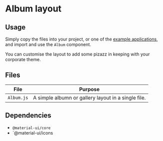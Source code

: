 # Album layout

## Usage

Simply copy the files into your project, or one of the [example applications](https://github.com/mui-org/material-ui/tree/master/examples), and import and use the `Album` component.

You can customise the layout to add some pizazz in keeping with your corporate theme.

## Files

| File  | Purpose  |
|---    |---       |
| `Album.js` | A simple albumn or gallery layout in a single file. |


## Dependencies

- `@material-ui/core`
- `@material-ui/icons
